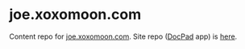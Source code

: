 # joe.xoxomoon.com

Content repo for [joe.xoxomoon.com](http://joe.xoxomoon.com). Site repo ([DocPad](http://docpad.org) app) is [here](https://github.com/joebadmo/joe.xoxomoon.com).
